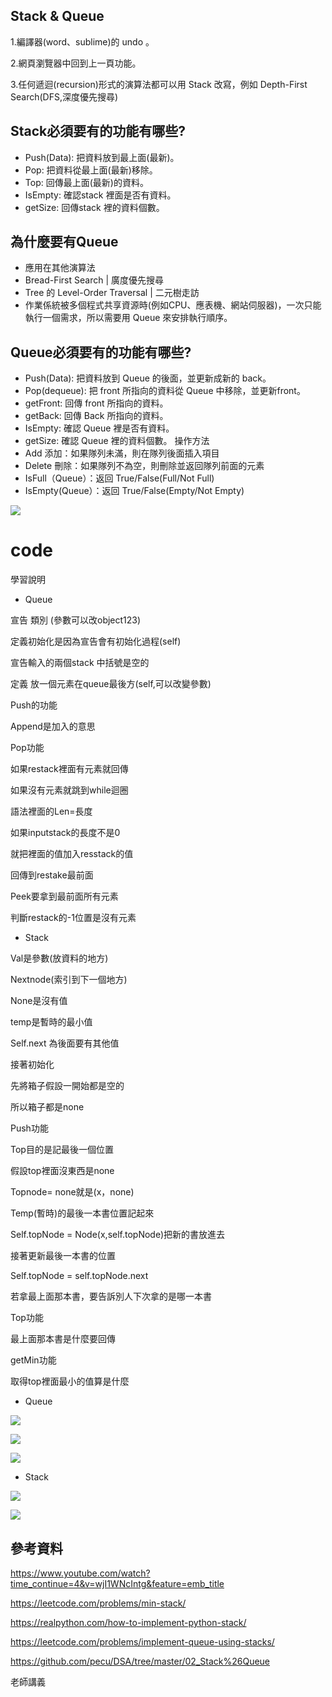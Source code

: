 ## Stack & Queue
 
   1.編譯器(word、sublime)的 undo 。

   2.網頁瀏覽器中回到上一頁功能。

   3.任何遞迴(recursion)形式的演算法都可以用 Stack 改寫，例如 Depth-First Search(DFS,深度優先搜尋)
   
## Stack必須要有的功能有哪些?
 - Push(Data): 把資料放到最上面(最新)。
 - Pop: 把資料從最上面(最新)移除。
 - Top: 回傳最上面(最新)的資料。
 - IsEmpty: 確認stack 裡面是否有資料。
 - getSize: 回傳stack 裡的資料個數。
## 為什麼要有Queue
 - 應用在其他演算法
 - Bread-First Search | 廣度優先搜尋
 - Tree 的 Level-Order Traversal | 二元樹走訪
 - 作業係統被多個程式共享資源時(例如CPU、應表機、網站伺服器)，一次只能執行一個需求，所以需要用 Queue 來安排執行順序。
## Queue必須要有的功能有哪些?
 - Push(Data): 把資料放到 Queue 的後面，並更新成新的 back。
 - Pop(dequeue): 把 front 所指向的資料從 Queue 中移除，並更新front。
 - getFront: 回傳 front 所指向的資料。
 - getBack: 回傳 Back 所指向的資料。
 - IsEmpty: 確認 Queue 裡是否有資料。
 - getSize: 確認 Queue 裡的資料個數。
操作方法
 - Add 添加：如果隊列未滿，則在隊列後面插入項目 
 - Delete 刪除：如果隊列不為空，則刪除並返回隊列前面的元素 
 - IsFull（Queue）：返回 True/False(Full/Not Full) 
 - IsEmpty(Queue）：返回 True/False(Empty/Not Empty) 

![](https://imgur.com/undefined.jpg)

# code
學習說明
 - Queue

宣告 類別 (參數可以改object123)

定義初始化是因為宣告會有初始化過程(self)

宣告輸入的兩個stack 中括號是空的

定義 放一個元素在queue最後方(self,可以改變參數)

Push的功能

Append是加入的意思

Pop功能

如果restack裡面有元素就回傳

如果沒有元素就跳到while迴圈

語法裡面的Len=長度   

如果inputstack的長度不是0

就把裡面的值加入resstack的值

回傳到restake最前面

Peek要拿到最前面所有元素

判斷restack的-1位置是沒有元素

 - Stack

Val是參數(放資料的地方)

Nextnode(索引到下一個地方)

None是沒有值

temp是暫時的最小值

Self.next 為後面要有其他值

接著初始化

先將箱子假設一開始都是空的

所以箱子都是none

Push功能

Top目的是記最後一個位置

假設top裡面沒東西是none

Topnode= none就是(x，none)

Temp(暫時)的最後一本書位置記起來

Self.topNode = Node(x,self.topNode)把新的書放進去

接著更新最後一本書的位置

Self.topNode = self.topNode.next

若拿最上面那本書，要告訴別人下次拿的是哪一本書

Top功能

最上面那本書是什麼要回傳

getMin功能

取得top裡面最小的值算是什麼

 - Queue
 
![](https://imgur.com/IKyleLj.jpg)

![](https://imgur.com/cvSQGpc.jpg)

![](https://imgur.com/O1xaejr.jpg)

 - Stack
  
 ![](https://imgur.com/ARQQE5F.jpg)
 
 ![](https://imgur.com/61KlSfm.jpg)

## 參考資料
https://www.youtube.com/watch?time_continue=4&v=wjI1WNcIntg&feature=emb_title

https://leetcode.com/problems/min-stack/

https://realpython.com/how-to-implement-python-stack/

https://leetcode.com/problems/implement-queue-using-stacks/

https://github.com/pecu/DSA/tree/master/02_Stack%26Queue

老師講義
